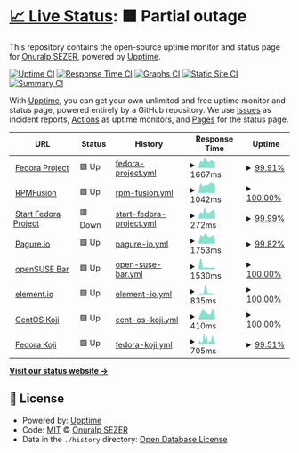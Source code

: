 # [📈 Live Status](https://onuralpszr.github.io/uptime): <!--live status--> **🟧 Partial outage**

This repository contains the open-source uptime monitor and status page for [Onuralp SEZER](https://onuralpszr.github.io/uptime), powered by [Upptime](https://github.com/upptime/upptime).

[![Uptime CI](https://github.com/onuralpszr/uptime/workflows/Uptime%20CI/badge.svg)](https://github.com/onuralpszr/uptime/actions?query=workflow%3A%22Uptime+CI%22)
[![Response Time CI](https://github.com/onuralpszr/uptime/workflows/Response%20Time%20CI/badge.svg)](https://github.com/onuralpszr/uptime/actions?query=workflow%3A%22Response+Time+CI%22)
[![Graphs CI](https://github.com/onuralpszr/uptime/workflows/Graphs%20CI/badge.svg)](https://github.com/onuralpszr/uptime/actions?query=workflow%3A%22Graphs+CI%22)
[![Static Site CI](https://github.com/onuralpszr/uptime/workflows/Static%20Site%20CI/badge.svg)](https://github.com/onuralpszr/uptime/actions?query=workflow%3A%22Static+Site+CI%22)
[![Summary CI](https://github.com/onuralpszr/uptime/workflows/Summary%20CI/badge.svg)](https://github.com/onuralpszr/uptime/actions?query=workflow%3A%22Summary+CI%22)

With [Upptime](https://upptime.js.org), you can get your own unlimited and free uptime monitor and status page, powered entirely by a GitHub repository. We use [Issues](https://github.com/onuralpszr/uptime/issues) as incident reports, [Actions](https://github.com/onuralpszr/uptime/actions) as uptime monitors, and [Pages](https://onuralpszr.github.io/uptime) for the status page.

<!--start: status pages-->
<!-- This summary is generated by Upptime (https://github.com/upptime/upptime) -->
<!-- Do not edit this manually, your changes will be overwritten -->
<!-- prettier-ignore -->
| URL | Status | History | Response Time | Uptime |
| --- | ------ | ------- | ------------- | ------ |
| <img alt="" src="https://icons.duckduckgo.com/ip3/getfedora.org.ico" height="13"> [Fedora Project](https://getfedora.org/) | 🟩 Up | [fedora-project.yml](https://github.com/onuralpszr/uptime/commits/HEAD/history/fedora-project.yml) | <details><summary><img alt="Response time graph" src="./graphs/fedora-project/response-time-week.png" height="20"> 1667ms</summary><br><a href="https://onuralpszr.github.io/uptime/history/fedora-project"><img alt="Response time 467" src="https://img.shields.io/endpoint?url=https%3A%2F%2Fraw.githubusercontent.com%2Fonuralpszr%2Fuptime%2FHEAD%2Fapi%2Ffedora-project%2Fresponse-time.json"></a><br><a href="https://onuralpszr.github.io/uptime/history/fedora-project"><img alt="24-hour response time 3692" src="https://img.shields.io/endpoint?url=https%3A%2F%2Fraw.githubusercontent.com%2Fonuralpszr%2Fuptime%2FHEAD%2Fapi%2Ffedora-project%2Fresponse-time-day.json"></a><br><a href="https://onuralpszr.github.io/uptime/history/fedora-project"><img alt="7-day response time 1667" src="https://img.shields.io/endpoint?url=https%3A%2F%2Fraw.githubusercontent.com%2Fonuralpszr%2Fuptime%2FHEAD%2Fapi%2Ffedora-project%2Fresponse-time-week.json"></a><br><a href="https://onuralpszr.github.io/uptime/history/fedora-project"><img alt="30-day response time 991" src="https://img.shields.io/endpoint?url=https%3A%2F%2Fraw.githubusercontent.com%2Fonuralpszr%2Fuptime%2FHEAD%2Fapi%2Ffedora-project%2Fresponse-time-month.json"></a><br><a href="https://onuralpszr.github.io/uptime/history/fedora-project"><img alt="1-year response time 505" src="https://img.shields.io/endpoint?url=https%3A%2F%2Fraw.githubusercontent.com%2Fonuralpszr%2Fuptime%2FHEAD%2Fapi%2Ffedora-project%2Fresponse-time-year.json"></a></details> | <details><summary><a href="https://onuralpszr.github.io/uptime/history/fedora-project">99.91%</a></summary><a href="https://onuralpszr.github.io/uptime/history/fedora-project"><img alt="All-time uptime 99.95%" src="https://img.shields.io/endpoint?url=https%3A%2F%2Fraw.githubusercontent.com%2Fonuralpszr%2Fuptime%2FHEAD%2Fapi%2Ffedora-project%2Fuptime.json"></a><br><a href="https://onuralpszr.github.io/uptime/history/fedora-project"><img alt="24-hour uptime 99.39%" src="https://img.shields.io/endpoint?url=https%3A%2F%2Fraw.githubusercontent.com%2Fonuralpszr%2Fuptime%2FHEAD%2Fapi%2Ffedora-project%2Fuptime-day.json"></a><br><a href="https://onuralpszr.github.io/uptime/history/fedora-project"><img alt="7-day uptime 99.91%" src="https://img.shields.io/endpoint?url=https%3A%2F%2Fraw.githubusercontent.com%2Fonuralpszr%2Fuptime%2FHEAD%2Fapi%2Ffedora-project%2Fuptime-week.json"></a><br><a href="https://onuralpszr.github.io/uptime/history/fedora-project"><img alt="30-day uptime 99.98%" src="https://img.shields.io/endpoint?url=https%3A%2F%2Fraw.githubusercontent.com%2Fonuralpszr%2Fuptime%2FHEAD%2Fapi%2Ffedora-project%2Fuptime-month.json"></a><br><a href="https://onuralpszr.github.io/uptime/history/fedora-project"><img alt="1-year uptime 99.99%" src="https://img.shields.io/endpoint?url=https%3A%2F%2Fraw.githubusercontent.com%2Fonuralpszr%2Fuptime%2FHEAD%2Fapi%2Ffedora-project%2Fuptime-year.json"></a></details>
| <img alt="" src="https://icons.duckduckgo.com/ip3/rpmfusion.org.ico" height="13"> [RPMFusion](https://rpmfusion.org/) | 🟩 Up | [rpm-fusion.yml](https://github.com/onuralpszr/uptime/commits/HEAD/history/rpm-fusion.yml) | <details><summary><img alt="Response time graph" src="./graphs/rpm-fusion/response-time-week.png" height="20"> 1042ms</summary><br><a href="https://onuralpszr.github.io/uptime/history/rpm-fusion"><img alt="Response time 1196" src="https://img.shields.io/endpoint?url=https%3A%2F%2Fraw.githubusercontent.com%2Fonuralpszr%2Fuptime%2FHEAD%2Fapi%2Frpm-fusion%2Fresponse-time.json"></a><br><a href="https://onuralpszr.github.io/uptime/history/rpm-fusion"><img alt="24-hour response time 910" src="https://img.shields.io/endpoint?url=https%3A%2F%2Fraw.githubusercontent.com%2Fonuralpszr%2Fuptime%2FHEAD%2Fapi%2Frpm-fusion%2Fresponse-time-day.json"></a><br><a href="https://onuralpszr.github.io/uptime/history/rpm-fusion"><img alt="7-day response time 1042" src="https://img.shields.io/endpoint?url=https%3A%2F%2Fraw.githubusercontent.com%2Fonuralpszr%2Fuptime%2FHEAD%2Fapi%2Frpm-fusion%2Fresponse-time-week.json"></a><br><a href="https://onuralpszr.github.io/uptime/history/rpm-fusion"><img alt="30-day response time 1080" src="https://img.shields.io/endpoint?url=https%3A%2F%2Fraw.githubusercontent.com%2Fonuralpszr%2Fuptime%2FHEAD%2Fapi%2Frpm-fusion%2Fresponse-time-month.json"></a><br><a href="https://onuralpszr.github.io/uptime/history/rpm-fusion"><img alt="1-year response time 1216" src="https://img.shields.io/endpoint?url=https%3A%2F%2Fraw.githubusercontent.com%2Fonuralpszr%2Fuptime%2FHEAD%2Fapi%2Frpm-fusion%2Fresponse-time-year.json"></a></details> | <details><summary><a href="https://onuralpszr.github.io/uptime/history/rpm-fusion">100.00%</a></summary><a href="https://onuralpszr.github.io/uptime/history/rpm-fusion"><img alt="All-time uptime 99.93%" src="https://img.shields.io/endpoint?url=https%3A%2F%2Fraw.githubusercontent.com%2Fonuralpszr%2Fuptime%2FHEAD%2Fapi%2Frpm-fusion%2Fuptime.json"></a><br><a href="https://onuralpszr.github.io/uptime/history/rpm-fusion"><img alt="24-hour uptime 100.00%" src="https://img.shields.io/endpoint?url=https%3A%2F%2Fraw.githubusercontent.com%2Fonuralpszr%2Fuptime%2FHEAD%2Fapi%2Frpm-fusion%2Fuptime-day.json"></a><br><a href="https://onuralpszr.github.io/uptime/history/rpm-fusion"><img alt="7-day uptime 100.00%" src="https://img.shields.io/endpoint?url=https%3A%2F%2Fraw.githubusercontent.com%2Fonuralpszr%2Fuptime%2FHEAD%2Fapi%2Frpm-fusion%2Fuptime-week.json"></a><br><a href="https://onuralpszr.github.io/uptime/history/rpm-fusion"><img alt="30-day uptime 100.00%" src="https://img.shields.io/endpoint?url=https%3A%2F%2Fraw.githubusercontent.com%2Fonuralpszr%2Fuptime%2FHEAD%2Fapi%2Frpm-fusion%2Fuptime-month.json"></a><br><a href="https://onuralpszr.github.io/uptime/history/rpm-fusion"><img alt="1-year uptime 99.87%" src="https://img.shields.io/endpoint?url=https%3A%2F%2Fraw.githubusercontent.com%2Fonuralpszr%2Fuptime%2FHEAD%2Fapi%2Frpm-fusion%2Fuptime-year.json"></a></details>
| <img alt="" src="https://icons.duckduckgo.com/ip3/start.fedoraproject.org.ico" height="13"> [Start Fedora Project](https://start.fedoraproject.org/) | 🟥 Down | [start-fedora-project.yml](https://github.com/onuralpszr/uptime/commits/HEAD/history/start-fedora-project.yml) | <details><summary><img alt="Response time graph" src="./graphs/start-fedora-project/response-time-week.png" height="20"> 272ms</summary><br><a href="https://onuralpszr.github.io/uptime/history/start-fedora-project"><img alt="Response time 434" src="https://img.shields.io/endpoint?url=https%3A%2F%2Fraw.githubusercontent.com%2Fonuralpszr%2Fuptime%2FHEAD%2Fapi%2Fstart-fedora-project%2Fresponse-time.json"></a><br><a href="https://onuralpszr.github.io/uptime/history/start-fedora-project"><img alt="24-hour response time 273" src="https://img.shields.io/endpoint?url=https%3A%2F%2Fraw.githubusercontent.com%2Fonuralpszr%2Fuptime%2FHEAD%2Fapi%2Fstart-fedora-project%2Fresponse-time-day.json"></a><br><a href="https://onuralpszr.github.io/uptime/history/start-fedora-project"><img alt="7-day response time 272" src="https://img.shields.io/endpoint?url=https%3A%2F%2Fraw.githubusercontent.com%2Fonuralpszr%2Fuptime%2FHEAD%2Fapi%2Fstart-fedora-project%2Fresponse-time-week.json"></a><br><a href="https://onuralpszr.github.io/uptime/history/start-fedora-project"><img alt="30-day response time 488" src="https://img.shields.io/endpoint?url=https%3A%2F%2Fraw.githubusercontent.com%2Fonuralpszr%2Fuptime%2FHEAD%2Fapi%2Fstart-fedora-project%2Fresponse-time-month.json"></a><br><a href="https://onuralpszr.github.io/uptime/history/start-fedora-project"><img alt="1-year response time 465" src="https://img.shields.io/endpoint?url=https%3A%2F%2Fraw.githubusercontent.com%2Fonuralpszr%2Fuptime%2FHEAD%2Fapi%2Fstart-fedora-project%2Fresponse-time-year.json"></a></details> | <details><summary><a href="https://onuralpszr.github.io/uptime/history/start-fedora-project">99.99%</a></summary><a href="https://onuralpszr.github.io/uptime/history/start-fedora-project"><img alt="All-time uptime 90.96%" src="https://img.shields.io/endpoint?url=https%3A%2F%2Fraw.githubusercontent.com%2Fonuralpszr%2Fuptime%2FHEAD%2Fapi%2Fstart-fedora-project%2Fuptime.json"></a><br><a href="https://onuralpszr.github.io/uptime/history/start-fedora-project"><img alt="24-hour uptime 99.94%" src="https://img.shields.io/endpoint?url=https%3A%2F%2Fraw.githubusercontent.com%2Fonuralpszr%2Fuptime%2FHEAD%2Fapi%2Fstart-fedora-project%2Fuptime-day.json"></a><br><a href="https://onuralpszr.github.io/uptime/history/start-fedora-project"><img alt="7-day uptime 99.99%" src="https://img.shields.io/endpoint?url=https%3A%2F%2Fraw.githubusercontent.com%2Fonuralpszr%2Fuptime%2FHEAD%2Fapi%2Fstart-fedora-project%2Fuptime-week.json"></a><br><a href="https://onuralpszr.github.io/uptime/history/start-fedora-project"><img alt="30-day uptime 100.00%" src="https://img.shields.io/endpoint?url=https%3A%2F%2Fraw.githubusercontent.com%2Fonuralpszr%2Fuptime%2FHEAD%2Fapi%2Fstart-fedora-project%2Fuptime-month.json"></a><br><a href="https://onuralpszr.github.io/uptime/history/start-fedora-project"><img alt="1-year uptime 99.98%" src="https://img.shields.io/endpoint?url=https%3A%2F%2Fraw.githubusercontent.com%2Fonuralpszr%2Fuptime%2FHEAD%2Fapi%2Fstart-fedora-project%2Fuptime-year.json"></a></details>
| <img alt="" src="https://icons.duckduckgo.com/ip3/pagure.io.ico" height="13"> [Pagure.io](https://pagure.io/) | 🟩 Up | [pagure-io.yml](https://github.com/onuralpszr/uptime/commits/HEAD/history/pagure-io.yml) | <details><summary><img alt="Response time graph" src="./graphs/pagure-io/response-time-week.png" height="20"> 1753ms</summary><br><a href="https://onuralpszr.github.io/uptime/history/pagure-io"><img alt="Response time 1110" src="https://img.shields.io/endpoint?url=https%3A%2F%2Fraw.githubusercontent.com%2Fonuralpszr%2Fuptime%2FHEAD%2Fapi%2Fpagure-io%2Fresponse-time.json"></a><br><a href="https://onuralpszr.github.io/uptime/history/pagure-io"><img alt="24-hour response time 4891" src="https://img.shields.io/endpoint?url=https%3A%2F%2Fraw.githubusercontent.com%2Fonuralpszr%2Fuptime%2FHEAD%2Fapi%2Fpagure-io%2Fresponse-time-day.json"></a><br><a href="https://onuralpszr.github.io/uptime/history/pagure-io"><img alt="7-day response time 1753" src="https://img.shields.io/endpoint?url=https%3A%2F%2Fraw.githubusercontent.com%2Fonuralpszr%2Fuptime%2FHEAD%2Fapi%2Fpagure-io%2Fresponse-time-week.json"></a><br><a href="https://onuralpszr.github.io/uptime/history/pagure-io"><img alt="30-day response time 917" src="https://img.shields.io/endpoint?url=https%3A%2F%2Fraw.githubusercontent.com%2Fonuralpszr%2Fuptime%2FHEAD%2Fapi%2Fpagure-io%2Fresponse-time-month.json"></a><br><a href="https://onuralpszr.github.io/uptime/history/pagure-io"><img alt="1-year response time 957" src="https://img.shields.io/endpoint?url=https%3A%2F%2Fraw.githubusercontent.com%2Fonuralpszr%2Fuptime%2FHEAD%2Fapi%2Fpagure-io%2Fresponse-time-year.json"></a></details> | <details><summary><a href="https://onuralpszr.github.io/uptime/history/pagure-io">99.82%</a></summary><a href="https://onuralpszr.github.io/uptime/history/pagure-io"><img alt="All-time uptime 99.87%" src="https://img.shields.io/endpoint?url=https%3A%2F%2Fraw.githubusercontent.com%2Fonuralpszr%2Fuptime%2FHEAD%2Fapi%2Fpagure-io%2Fuptime.json"></a><br><a href="https://onuralpszr.github.io/uptime/history/pagure-io"><img alt="24-hour uptime 98.72%" src="https://img.shields.io/endpoint?url=https%3A%2F%2Fraw.githubusercontent.com%2Fonuralpszr%2Fuptime%2FHEAD%2Fapi%2Fpagure-io%2Fuptime-day.json"></a><br><a href="https://onuralpszr.github.io/uptime/history/pagure-io"><img alt="7-day uptime 99.82%" src="https://img.shields.io/endpoint?url=https%3A%2F%2Fraw.githubusercontent.com%2Fonuralpszr%2Fuptime%2FHEAD%2Fapi%2Fpagure-io%2Fuptime-week.json"></a><br><a href="https://onuralpszr.github.io/uptime/history/pagure-io"><img alt="30-day uptime 99.96%" src="https://img.shields.io/endpoint?url=https%3A%2F%2Fraw.githubusercontent.com%2Fonuralpszr%2Fuptime%2FHEAD%2Fapi%2Fpagure-io%2Fuptime-month.json"></a><br><a href="https://onuralpszr.github.io/uptime/history/pagure-io"><img alt="1-year uptime 99.89%" src="https://img.shields.io/endpoint?url=https%3A%2F%2Fraw.githubusercontent.com%2Fonuralpszr%2Fuptime%2FHEAD%2Fapi%2Fpagure-io%2Fuptime-year.json"></a></details>
| <img alt="" src="https://icons.duckduckgo.com/ip3/meet.opensuse.org.ico" height="13"> [openSUSE Bar](https://meet.opensuse.org/) | 🟩 Up | [open-suse-bar.yml](https://github.com/onuralpszr/uptime/commits/HEAD/history/open-suse-bar.yml) | <details><summary><img alt="Response time graph" src="./graphs/open-suse-bar/response-time-week.png" height="20"> 1530ms</summary><br><a href="https://onuralpszr.github.io/uptime/history/open-suse-bar"><img alt="Response time 1046" src="https://img.shields.io/endpoint?url=https%3A%2F%2Fraw.githubusercontent.com%2Fonuralpszr%2Fuptime%2FHEAD%2Fapi%2Fopen-suse-bar%2Fresponse-time.json"></a><br><a href="https://onuralpszr.github.io/uptime/history/open-suse-bar"><img alt="24-hour response time 625" src="https://img.shields.io/endpoint?url=https%3A%2F%2Fraw.githubusercontent.com%2Fonuralpszr%2Fuptime%2FHEAD%2Fapi%2Fopen-suse-bar%2Fresponse-time-day.json"></a><br><a href="https://onuralpszr.github.io/uptime/history/open-suse-bar"><img alt="7-day response time 1530" src="https://img.shields.io/endpoint?url=https%3A%2F%2Fraw.githubusercontent.com%2Fonuralpszr%2Fuptime%2FHEAD%2Fapi%2Fopen-suse-bar%2Fresponse-time-week.json"></a><br><a href="https://onuralpszr.github.io/uptime/history/open-suse-bar"><img alt="30-day response time 1126" src="https://img.shields.io/endpoint?url=https%3A%2F%2Fraw.githubusercontent.com%2Fonuralpszr%2Fuptime%2FHEAD%2Fapi%2Fopen-suse-bar%2Fresponse-time-month.json"></a><br><a href="https://onuralpszr.github.io/uptime/history/open-suse-bar"><img alt="1-year response time 1043" src="https://img.shields.io/endpoint?url=https%3A%2F%2Fraw.githubusercontent.com%2Fonuralpszr%2Fuptime%2FHEAD%2Fapi%2Fopen-suse-bar%2Fresponse-time-year.json"></a></details> | <details><summary><a href="https://onuralpszr.github.io/uptime/history/open-suse-bar">100.00%</a></summary><a href="https://onuralpszr.github.io/uptime/history/open-suse-bar"><img alt="All-time uptime 99.93%" src="https://img.shields.io/endpoint?url=https%3A%2F%2Fraw.githubusercontent.com%2Fonuralpszr%2Fuptime%2FHEAD%2Fapi%2Fopen-suse-bar%2Fuptime.json"></a><br><a href="https://onuralpszr.github.io/uptime/history/open-suse-bar"><img alt="24-hour uptime 100.00%" src="https://img.shields.io/endpoint?url=https%3A%2F%2Fraw.githubusercontent.com%2Fonuralpszr%2Fuptime%2FHEAD%2Fapi%2Fopen-suse-bar%2Fuptime-day.json"></a><br><a href="https://onuralpszr.github.io/uptime/history/open-suse-bar"><img alt="7-day uptime 100.00%" src="https://img.shields.io/endpoint?url=https%3A%2F%2Fraw.githubusercontent.com%2Fonuralpszr%2Fuptime%2FHEAD%2Fapi%2Fopen-suse-bar%2Fuptime-week.json"></a><br><a href="https://onuralpszr.github.io/uptime/history/open-suse-bar"><img alt="30-day uptime 100.00%" src="https://img.shields.io/endpoint?url=https%3A%2F%2Fraw.githubusercontent.com%2Fonuralpszr%2Fuptime%2FHEAD%2Fapi%2Fopen-suse-bar%2Fuptime-month.json"></a><br><a href="https://onuralpszr.github.io/uptime/history/open-suse-bar"><img alt="1-year uptime 99.88%" src="https://img.shields.io/endpoint?url=https%3A%2F%2Fraw.githubusercontent.com%2Fonuralpszr%2Fuptime%2FHEAD%2Fapi%2Fopen-suse-bar%2Fuptime-year.json"></a></details>
| <img alt="" src="https://icons.duckduckgo.com/ip3/app.element.io.ico" height="13"> [element.io](https://app.element.io/) | 🟩 Up | [element-io.yml](https://github.com/onuralpszr/uptime/commits/HEAD/history/element-io.yml) | <details><summary><img alt="Response time graph" src="./graphs/element-io/response-time-week.png" height="20"> 835ms</summary><br><a href="https://onuralpszr.github.io/uptime/history/element-io"><img alt="Response time 314" src="https://img.shields.io/endpoint?url=https%3A%2F%2Fraw.githubusercontent.com%2Fonuralpszr%2Fuptime%2FHEAD%2Fapi%2Felement-io%2Fresponse-time.json"></a><br><a href="https://onuralpszr.github.io/uptime/history/element-io"><img alt="24-hour response time 234" src="https://img.shields.io/endpoint?url=https%3A%2F%2Fraw.githubusercontent.com%2Fonuralpszr%2Fuptime%2FHEAD%2Fapi%2Felement-io%2Fresponse-time-day.json"></a><br><a href="https://onuralpszr.github.io/uptime/history/element-io"><img alt="7-day response time 835" src="https://img.shields.io/endpoint?url=https%3A%2F%2Fraw.githubusercontent.com%2Fonuralpszr%2Fuptime%2FHEAD%2Fapi%2Felement-io%2Fresponse-time-week.json"></a><br><a href="https://onuralpszr.github.io/uptime/history/element-io"><img alt="30-day response time 477" src="https://img.shields.io/endpoint?url=https%3A%2F%2Fraw.githubusercontent.com%2Fonuralpszr%2Fuptime%2FHEAD%2Fapi%2Felement-io%2Fresponse-time-month.json"></a><br><a href="https://onuralpszr.github.io/uptime/history/element-io"><img alt="1-year response time 326" src="https://img.shields.io/endpoint?url=https%3A%2F%2Fraw.githubusercontent.com%2Fonuralpszr%2Fuptime%2FHEAD%2Fapi%2Felement-io%2Fresponse-time-year.json"></a></details> | <details><summary><a href="https://onuralpszr.github.io/uptime/history/element-io">100.00%</a></summary><a href="https://onuralpszr.github.io/uptime/history/element-io"><img alt="All-time uptime 99.99%" src="https://img.shields.io/endpoint?url=https%3A%2F%2Fraw.githubusercontent.com%2Fonuralpszr%2Fuptime%2FHEAD%2Fapi%2Felement-io%2Fuptime.json"></a><br><a href="https://onuralpszr.github.io/uptime/history/element-io"><img alt="24-hour uptime 100.00%" src="https://img.shields.io/endpoint?url=https%3A%2F%2Fraw.githubusercontent.com%2Fonuralpszr%2Fuptime%2FHEAD%2Fapi%2Felement-io%2Fuptime-day.json"></a><br><a href="https://onuralpszr.github.io/uptime/history/element-io"><img alt="7-day uptime 100.00%" src="https://img.shields.io/endpoint?url=https%3A%2F%2Fraw.githubusercontent.com%2Fonuralpszr%2Fuptime%2FHEAD%2Fapi%2Felement-io%2Fuptime-week.json"></a><br><a href="https://onuralpszr.github.io/uptime/history/element-io"><img alt="30-day uptime 100.00%" src="https://img.shields.io/endpoint?url=https%3A%2F%2Fraw.githubusercontent.com%2Fonuralpszr%2Fuptime%2FHEAD%2Fapi%2Felement-io%2Fuptime-month.json"></a><br><a href="https://onuralpszr.github.io/uptime/history/element-io"><img alt="1-year uptime 99.98%" src="https://img.shields.io/endpoint?url=https%3A%2F%2Fraw.githubusercontent.com%2Fonuralpszr%2Fuptime%2FHEAD%2Fapi%2Felement-io%2Fuptime-year.json"></a></details>
| <img alt="" src="https://icons.duckduckgo.com/ip3/koji.mbox.centos.org.ico" height="13"> [CentOS Koji](https://koji.mbox.centos.org/koji/) | 🟩 Up | [cent-os-koji.yml](https://github.com/onuralpszr/uptime/commits/HEAD/history/cent-os-koji.yml) | <details><summary><img alt="Response time graph" src="./graphs/cent-os-koji/response-time-week.png" height="20"> 410ms</summary><br><a href="https://onuralpszr.github.io/uptime/history/cent-os-koji"><img alt="Response time 649" src="https://img.shields.io/endpoint?url=https%3A%2F%2Fraw.githubusercontent.com%2Fonuralpszr%2Fuptime%2FHEAD%2Fapi%2Fcent-os-koji%2Fresponse-time.json"></a><br><a href="https://onuralpszr.github.io/uptime/history/cent-os-koji"><img alt="24-hour response time 107" src="https://img.shields.io/endpoint?url=https%3A%2F%2Fraw.githubusercontent.com%2Fonuralpszr%2Fuptime%2FHEAD%2Fapi%2Fcent-os-koji%2Fresponse-time-day.json"></a><br><a href="https://onuralpszr.github.io/uptime/history/cent-os-koji"><img alt="7-day response time 410" src="https://img.shields.io/endpoint?url=https%3A%2F%2Fraw.githubusercontent.com%2Fonuralpszr%2Fuptime%2FHEAD%2Fapi%2Fcent-os-koji%2Fresponse-time-week.json"></a><br><a href="https://onuralpszr.github.io/uptime/history/cent-os-koji"><img alt="30-day response time 386" src="https://img.shields.io/endpoint?url=https%3A%2F%2Fraw.githubusercontent.com%2Fonuralpszr%2Fuptime%2FHEAD%2Fapi%2Fcent-os-koji%2Fresponse-time-month.json"></a><br><a href="https://onuralpszr.github.io/uptime/history/cent-os-koji"><img alt="1-year response time 603" src="https://img.shields.io/endpoint?url=https%3A%2F%2Fraw.githubusercontent.com%2Fonuralpszr%2Fuptime%2FHEAD%2Fapi%2Fcent-os-koji%2Fresponse-time-year.json"></a></details> | <details><summary><a href="https://onuralpszr.github.io/uptime/history/cent-os-koji">100.00%</a></summary><a href="https://onuralpszr.github.io/uptime/history/cent-os-koji"><img alt="All-time uptime 99.93%" src="https://img.shields.io/endpoint?url=https%3A%2F%2Fraw.githubusercontent.com%2Fonuralpszr%2Fuptime%2FHEAD%2Fapi%2Fcent-os-koji%2Fuptime.json"></a><br><a href="https://onuralpszr.github.io/uptime/history/cent-os-koji"><img alt="24-hour uptime 100.00%" src="https://img.shields.io/endpoint?url=https%3A%2F%2Fraw.githubusercontent.com%2Fonuralpszr%2Fuptime%2FHEAD%2Fapi%2Fcent-os-koji%2Fuptime-day.json"></a><br><a href="https://onuralpszr.github.io/uptime/history/cent-os-koji"><img alt="7-day uptime 100.00%" src="https://img.shields.io/endpoint?url=https%3A%2F%2Fraw.githubusercontent.com%2Fonuralpszr%2Fuptime%2FHEAD%2Fapi%2Fcent-os-koji%2Fuptime-week.json"></a><br><a href="https://onuralpszr.github.io/uptime/history/cent-os-koji"><img alt="30-day uptime 100.00%" src="https://img.shields.io/endpoint?url=https%3A%2F%2Fraw.githubusercontent.com%2Fonuralpszr%2Fuptime%2FHEAD%2Fapi%2Fcent-os-koji%2Fuptime-month.json"></a><br><a href="https://onuralpszr.github.io/uptime/history/cent-os-koji"><img alt="1-year uptime 99.94%" src="https://img.shields.io/endpoint?url=https%3A%2F%2Fraw.githubusercontent.com%2Fonuralpszr%2Fuptime%2FHEAD%2Fapi%2Fcent-os-koji%2Fuptime-year.json"></a></details>
| <img alt="" src="https://icons.duckduckgo.com/ip3/koji.fedoraproject.org.ico" height="13"> [Fedora Koji](https://koji.fedoraproject.org/koji/) | 🟩 Up | [fedora-koji.yml](https://github.com/onuralpszr/uptime/commits/HEAD/history/fedora-koji.yml) | <details><summary><img alt="Response time graph" src="./graphs/fedora-koji/response-time-week.png" height="20"> 705ms</summary><br><a href="https://onuralpszr.github.io/uptime/history/fedora-koji"><img alt="Response time 468" src="https://img.shields.io/endpoint?url=https%3A%2F%2Fraw.githubusercontent.com%2Fonuralpszr%2Fuptime%2FHEAD%2Fapi%2Ffedora-koji%2Fresponse-time.json"></a><br><a href="https://onuralpszr.github.io/uptime/history/fedora-koji"><img alt="24-hour response time 1458" src="https://img.shields.io/endpoint?url=https%3A%2F%2Fraw.githubusercontent.com%2Fonuralpszr%2Fuptime%2FHEAD%2Fapi%2Ffedora-koji%2Fresponse-time-day.json"></a><br><a href="https://onuralpszr.github.io/uptime/history/fedora-koji"><img alt="7-day response time 705" src="https://img.shields.io/endpoint?url=https%3A%2F%2Fraw.githubusercontent.com%2Fonuralpszr%2Fuptime%2FHEAD%2Fapi%2Ffedora-koji%2Fresponse-time-week.json"></a><br><a href="https://onuralpszr.github.io/uptime/history/fedora-koji"><img alt="30-day response time 544" src="https://img.shields.io/endpoint?url=https%3A%2F%2Fraw.githubusercontent.com%2Fonuralpszr%2Fuptime%2FHEAD%2Fapi%2Ffedora-koji%2Fresponse-time-month.json"></a><br><a href="https://onuralpszr.github.io/uptime/history/fedora-koji"><img alt="1-year response time 452" src="https://img.shields.io/endpoint?url=https%3A%2F%2Fraw.githubusercontent.com%2Fonuralpszr%2Fuptime%2FHEAD%2Fapi%2Ffedora-koji%2Fresponse-time-year.json"></a></details> | <details><summary><a href="https://onuralpszr.github.io/uptime/history/fedora-koji">99.51%</a></summary><a href="https://onuralpszr.github.io/uptime/history/fedora-koji"><img alt="All-time uptime 99.80%" src="https://img.shields.io/endpoint?url=https%3A%2F%2Fraw.githubusercontent.com%2Fonuralpszr%2Fuptime%2FHEAD%2Fapi%2Ffedora-koji%2Fuptime.json"></a><br><a href="https://onuralpszr.github.io/uptime/history/fedora-koji"><img alt="24-hour uptime 98.73%" src="https://img.shields.io/endpoint?url=https%3A%2F%2Fraw.githubusercontent.com%2Fonuralpszr%2Fuptime%2FHEAD%2Fapi%2Ffedora-koji%2Fuptime-day.json"></a><br><a href="https://onuralpszr.github.io/uptime/history/fedora-koji"><img alt="7-day uptime 99.51%" src="https://img.shields.io/endpoint?url=https%3A%2F%2Fraw.githubusercontent.com%2Fonuralpszr%2Fuptime%2FHEAD%2Fapi%2Ffedora-koji%2Fuptime-week.json"></a><br><a href="https://onuralpszr.github.io/uptime/history/fedora-koji"><img alt="30-day uptime 97.94%" src="https://img.shields.io/endpoint?url=https%3A%2F%2Fraw.githubusercontent.com%2Fonuralpszr%2Fuptime%2FHEAD%2Fapi%2Ffedora-koji%2Fuptime-month.json"></a><br><a href="https://onuralpszr.github.io/uptime/history/fedora-koji"><img alt="1-year uptime 99.72%" src="https://img.shields.io/endpoint?url=https%3A%2F%2Fraw.githubusercontent.com%2Fonuralpszr%2Fuptime%2FHEAD%2Fapi%2Ffedora-koji%2Fuptime-year.json"></a></details>

<!--end: status pages-->

[**Visit our status website →**](https://onuralpszr.github.io/uptime)

## 📄 License

- Powered by: [Upptime](https://github.com/upptime/upptime)
- Code: [MIT](./LICENSE) © [Onuralp SEZER](https://onuralpszr.github.io/uptime)
- Data in the `./history` directory: [Open Database License](https://opendatacommons.org/licenses/odbl/1-0/)
